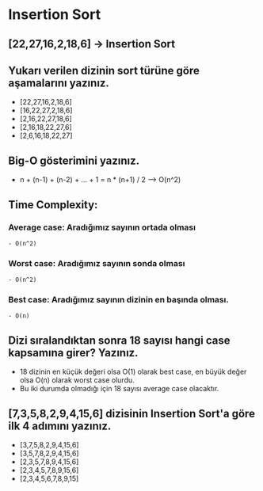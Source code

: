 # Insertion Sort
## [22,27,16,2,18,6] -> Insertion Sort

## Yukarı verilen dizinin sort türüne göre aşamalarını yazınız.
  - [22,27,16,2,18,6]
  - [16,22,27,2,18,6]
  - [2,16,22,27,18,6]
  - [2,16,18,22,27,6]
  - [2,6,16,18,22,27]
## Big-O gösterimini yazınız.
  - n + (n-1) + (n-2) + ... + 1 = n * (n+1) / 2 --> O(n^2)
## Time Complexity: 
  ### Average case: Aradığımız sayının ortada olması
    - O(n^2)
  ### Worst case: Aradığımız sayının sonda olması
    - O(n^2)
  ### Best case: Aradığımız sayının dizinin en başında olması.
    - O(n)
## Dizi sıralandıktan sonra 18 sayısı hangi case kapsamına girer? Yazınız.
  - 18 dizinin en küçük değeri olsa O(1) olarak best case, en büyük değer olsa O(n) olarak worst case olurdu.
  - Bu iki durumda olmadığı için 18 sayısı average case olacaktır.

## [7,3,5,8,2,9,4,15,6] dizisinin Insertion Sort'a göre ilk 4 adımını yazınız.
  - [3,7,5,8,2,9,4,15,6]
  - [3,5,7,8,2,9,4,15,6]
  - [2,3,5,7,8,9,4,15,6]
  - [2,3,4,5,7,8,9,15,6]
  - [2,3,4,5,6,7,8,9,15]
